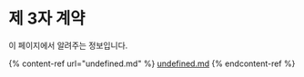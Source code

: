 # 제 3자 계약

이 페이지에서 알려주는 정보입니다.

{% content-ref url="undefined.md" %}
[undefined.md](undefined.md)
{% endcontent-ref %}

